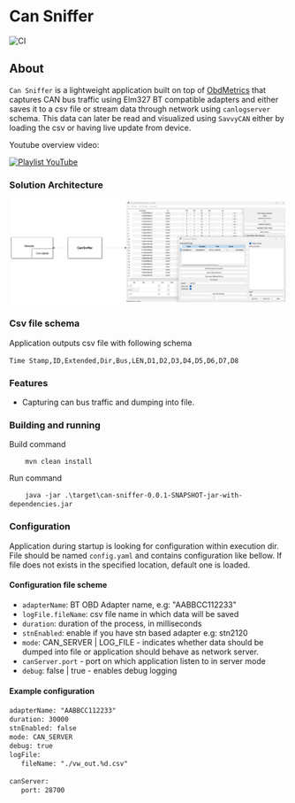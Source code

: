 # Can Sniffer

![CI](https://github.com/tzebrowski/CanSniffer/workflows/Build/badge.svg?branch=main)

## About

`Can Sniffer` is a lightweight application built on top of [ObdMetrics](https://github.com/tzebrowski/ObdMetrics "ObdMetrics") that captures CAN bus traffic using Elm327 BT compatible adapters and either saves it to a csv file or stream data through network using `canlogserver` schema. This data can later be read and visualized using `SavvyCAN` either by loading the csv or having live update from device.

Youtube overview video:

[![Playlist YouTube](https://upload.wikimedia.org/wikipedia/commons/b/b8/YouTube_Logo_2017.svg)]([https://youtube.com/shorts/jQKC5ukxBIw?feature=share](https://youtube.com/shorts/jQKC5ukxBIw?feature=share))

### Solution Architecture

 ![Alt text](./can_sniffer_architecture.jpg?raw=true "Solution Architecture")


### Csv file schema
Application outputs csv file with following schema

`Time Stamp,ID,Extended,Dir,Bus,LEN,D1,D2,D3,D4,D5,D6,D7,D8`

### Features

* Capturing can bus traffic and dumping into file. 

### Building and running

Build command

```
	mvn clean install
```


Run command

```
	java -jar .\target\can-sniffer-0.0.1-SNAPSHOT-jar-with-dependencies.jar
```


### Configuration

Application during startup is looking for configuration within execution dir. File should be named `config.yaml` and contains configuration like bellow. If file does not exists in the specified location, default one is loaded.


#### Configuration file scheme

* `adapterName`: BT OBD Adapter name, e.g: "AABBCC112233" 
* `logFile.fileName`: csv file name in which data will be saved
* `duration`: duration of the process, in milliseconds
* `stnEnabled`: enable if you have stn based adapter e.g: stn2120
* `mode`: CAN_SERVER | LOG_FILE - indicates whether data should be dumped into file or application should behave as network server.
* `canServer.port` - port on which application listen to in server mode
* `debug`: false | true - enables debug logging

#### Example configuration

```
adapterName: "AABBCC112233"
duration: 30000
stnEnabled: false
mode: CAN_SERVER 
debug: true 
logFile:
   fileName: "./vw_out.%d.csv"

canServer:
   port: 28700   

      
```